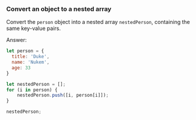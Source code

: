 

### Convert an object to a nested array

Convert the `person` object into a nested array `nestedPerson`, containing the same key-value pairs.

Answer:

```javascript
let person = {
  title: 'Duke',
  name: 'Nukem',
  age: 33
}

let nestedPerson = [];
for (i in person) {
    nestedPerson.push([i, person[i]]);
}

nestedPerson;
```